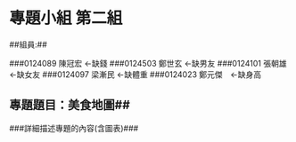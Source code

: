 #  專題小組 第二組
##組員:##

###0124089 陳冠宏  ←缺錢
###0124503 鄭世玄  ←缺男友
###0124101 張朝雄  ←缺女友
###0124097 梁漸民  ←缺體重
###0124023 鄭元傑　←缺身高
## 專題題目：美食地圖##
###詳細描述專題的內容(含圖表)###
